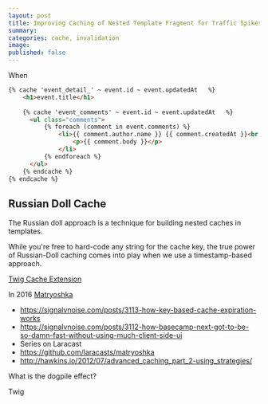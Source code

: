 ```yaml
---
layout: post
title: Improving Caching of Nested Template Fragment for Traffic Spikes
summary: 
categories: cache, invalidation
image: 
published: false
---
```


When 

```html
{% cache 'event_detail_' ~ event.id ~ event.updatedAt   %}
	<h1>event.title</h1>
	
	{% cache 'event_comments' ~ event.id ~ event.updatedAt   %}
	  <ul class="comments">
		  {% foreach (comment in event.comments) %}
			  <li>{{ comment.author.name }} {{ comment.createdAt }}<br /> 
				  <p>{{ comment.body }}</p>
			  </li>
		  {% endforeach %}
	  </ul>
	{% endcache %}
{% endcache %}
```


## Russian Doll Cache

The Russian doll approach is a technique for building nested caches in templates.

While you're free to hard-code any string for the cache key, the true power of Russian-Doll caching comes into play when we use a timestamp-based approach.


[Twig Cache Extension](https://github.com/twigphp/twig-cache-extension)

In 2016 [Matryoshka](https://github.com/laracasts/matryoshka)

- https://signalvnoise.com/posts/3113-how-key-based-cache-expiration-works
- https://signalvnoise.com/posts/3112-how-basecamp-next-got-to-be-so-damn-fast-without-using-much-client-side-ui
- Series on Laracast 
- https://github.com/laracasts/matryoshka
- http://hawkins.io/2012/07/advanced_caching_part_2-using_strategies/

What is the dogpile effect?

Twig 
